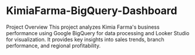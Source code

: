 # KimiaFarma-BigQuery-Dashboard
Project Overview
This project analyzes Kimia Farma's business performance using Google BigQuery for data processing and Looker Studio for visualization. It provides key insights into sales trends, branch performance, and regional profitability.
